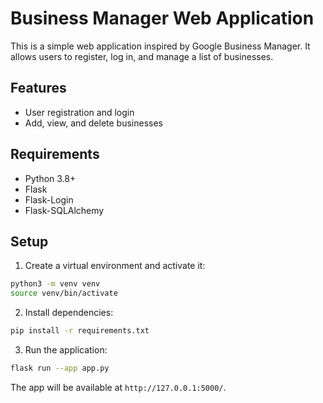 # Business Manager Web Application

This is a simple web application inspired by Google Business Manager. It allows users to register, log in, and manage a list of businesses.

## Features

- User registration and login
- Add, view, and delete businesses

## Requirements

- Python 3.8+
- Flask
- Flask-Login
- Flask-SQLAlchemy

## Setup

1. Create a virtual environment and activate it:

```bash
python3 -m venv venv
source venv/bin/activate
```

2. Install dependencies:

```bash
pip install -r requirements.txt
```

3. Run the application:

```bash
flask run --app app.py
```

The app will be available at `http://127.0.0.1:5000/`.

